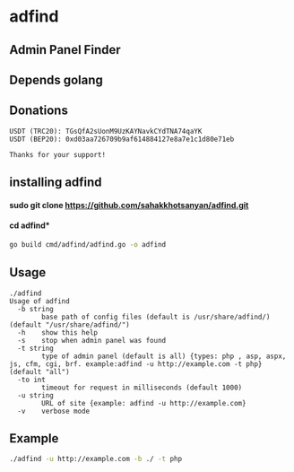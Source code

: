 # adfind
## Admin Panel Finder<br />
## Depends golang
## Donations
```text
USDT (TRC20): TGsQfA2sUonM9UzKAYNavkCYdTNA74qaYK
USDT (BEP20): 0xd03aa726709b9af614884127e8a7e1c1d80e71eb

Thanks for your support!
```
## installing adfind
#### sudo git clone https://github.com/sahakkhotsanyan/adfind.git<br />
#### cd adfind*<br />
```bash
go build cmd/adfind/adfind.go -o adfind
```
## Usage
```text
./adfind
Usage of adfind
  -b string
        base path of config files (default is /usr/share/adfind/) (default "/usr/share/adfind/")
  -h    show this help
  -s    stop when admin panel was found
  -t string
        type of admin panel (default is all) {types: php , asp, aspx, js, cfm, cgi, brf. example:adfind -u http://example.com -t php} (default "all")
  -to int
        timeout for request in milliseconds (default 1000)
  -u string
        URL of site {example: adfind -u http://example.com}
  -v    verbose mode
```

## Example
```bash
./adfind -u http://example.com -b ./ -t php
```
